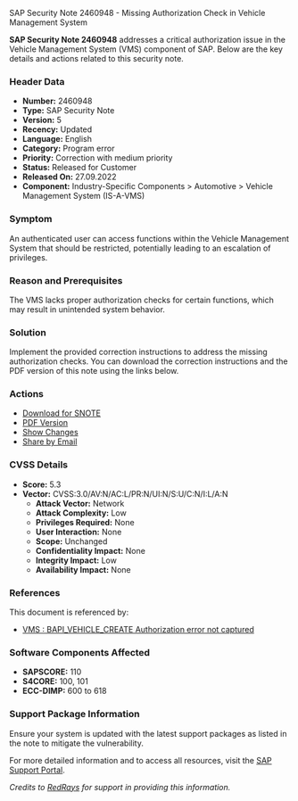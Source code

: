 SAP Security Note 2460948 - Missing Authorization Check in Vehicle Management System

**SAP Security Note 2460948** addresses a critical authorization issue in the Vehicle Management System (VMS) component of SAP. Below are the key details and actions related to this security note.

### **Header Data**
- **Number:** 2460948
- **Type:** SAP Security Note
- **Version:** 5
- **Recency:** Updated
- **Language:** English
- **Category:** Program error
- **Priority:** Correction with medium priority
- **Status:** Released for Customer
- **Released On:** 27.09.2022
- **Component:** Industry-Specific Components > Automotive > Vehicle Management System (IS-A-VMS)

### **Symptom**
An authenticated user can access functions within the Vehicle Management System that should be restricted, potentially leading to an escalation of privileges.

### **Reason and Prerequisites**
The VMS lacks proper authorization checks for certain functions, which may result in unintended system behavior.

### **Solution**
Implement the provided correction instructions to address the missing authorization checks. You can download the correction instructions and the PDF version of this note using the links below.

### **Actions**
- [Download for SNOTE](https://me.sap.com/notes/0040000001682232021)
- [PDF Version](https://me.sap.com/sap/support/sfm/notes/print/0002460948?language=en-US&token=091A79279759CBE81977C6B3FB464710)
- [Show Changes](https://me.sap.com/notesLatestChanges/0002460948/E/diff)
- [Share by Email](mailto:?subject=SAP%20Security%20Note%202460948&body=Check%20out%20this%20SAP%20Security%20Note%20:%20https://me.sap.com/notes/2460948)

### **CVSS Details**
- **Score:** 5.3
- **Vector:** CVSS:3.0/AV:N/AC:L/PR:N/UI:N/S:U/C:N/I:L/A:N
  - **Attack Vector:** Network
  - **Attack Complexity:** Low
  - **Privileges Required:** None
  - **User Interaction:** None
  - **Scope:** Unchanged
  - **Confidentiality Impact:** None
  - **Integrity Impact:** Low
  - **Availability Impact:** None

### **References**
This document is referenced by:
- [VMS : BAPI_VEHICLE_CREATE Authorization error not captured](https://me.sap.com/notes/2804402)

### **Software Components Affected**
- **SAPSCORE:** 110
- **S4CORE:** 100, 101
- **ECC-DIMP:** 600 to 618

### **Support Package Information**
Ensure your system is updated with the latest support packages as listed in the note to mitigate the vulnerability.

For more detailed information and to access all resources, visit the [SAP Support Portal](https://me.sap.com/).

*Credits to [RedRays](https://redrays.io) for support in providing this information.*